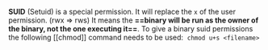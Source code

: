 **SUID** (Setuid) is a special permission. It will replace the `x` of the user permission. (rwx => rws)
It means the **==binary will be run as the owner of the binary, not the one executing it==**. 
To give a binary suid permissions the following [[chmod]] command needs to be used: 
`chmod u+s <filename>` 